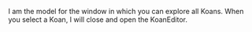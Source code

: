 I am the model for the window in which you can explore all Koans. When you select a Koan, I will close and open the KoanEditor. 
